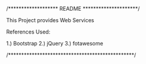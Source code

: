 /******************* README *********************/

This Project provides Web Services

References Used:

1.) Bootstrap
2.) jQuery
3.) fotawesome

/************************************************/